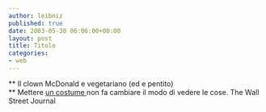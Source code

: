 ```yaml
---
author: leibniz
published: true
date: 2003-05-30 06:06:00+00:00
layout: post
title: Titolo
categories:
- web
---
```


 ** Il clown McDonald e vegetariano (ed e pentito)   
** Mettere  [   un costume ](http://online.wsj.com/article_email/0,,SB105417428331974100,00.html)non fa cambiare il modo di vedere le cose.
The Wall Street Journal
